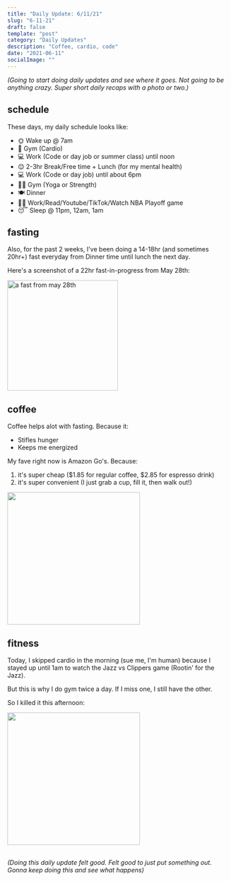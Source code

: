 ```yaml
---
title: "Daily Update: 6/11/21"
slug: "6-11-21"
draft: false
template: "post"
category: "Daily Updates"
description: "Coffee, cardio, code"
date: "2021-06-11"
socialImage: ""
---
```


_(Going to start doing daily updates and see where it goes. Not going to be anything crazy. Super short daily recaps with a photo or two.)_

## schedule

These days, my daily schedule looks like:

- 🌞 Wake up @ 7am
- 💪 Gym (Cardio)
- 💻 Work (Code or day job or summer class) until noon
- 😌 2-3hr Break/Free time + Lunch (for my mental health)
- 💻 Work (Code or day job) until about 6pm
- 🧘‍♂️ Gym (Yoga or Strength)
- 🍽 Dinner
- 🤷‍♂️ Work/Read/Youtube/TikTok/Watch NBA Playoff game
- 😴 Sleep @ 11pm, 12am, 1am

## fasting

Also, for the past 2 weeks, I've been doing a 14-18hr (and sometimes 20hr+) fast everyday from Dinner time until lunch the next day.

Here's a screenshot of a 22hr fast-in-progress from May 28th:

<img src="/61121-22hr-fast.png" alt="a fast from may 28th" border="0" width="250">

## coffee

Coffee helps alot with fasting. Because it:

- Stifles hunger
- Keeps me energized

My fave right now is Amazon Go's. Because:

1. it's super cheap (\$1.85 for regular coffee, \$2.85 for espresso drink)
2. it's super convenient (I just grab a cup, fill it, then walk out!)

<img src="/61121-am-go-coffee.png" alt="" border="0" width="300">

## fitness

Today, I skipped cardio in the morning (sue me, I'm human) because I stayed up until 1am to watch the Jazz vs Clippers game (Rootin' for the Jazz).

But this is why I do gym twice a day. If I miss one, I still have the other.

So I killed it this afternoon:

<img src="/61121-apple-watch.png" alt="" border="0" width="300">

<br />
<br />

_(Doing this daily update felt good. Felt good to just put something out. Gonna keep doing this and see what happens)_
